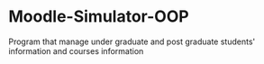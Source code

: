 # Moodle-Simulator-OOP
Program that manage under graduate and post graduate students' information  and courses information
